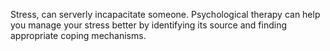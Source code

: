 
Stress, can serverly incapacitate someone. Psychological therapy can help you manage your stress better by identifying its source and finding appropriate coping mechanisms.

